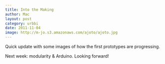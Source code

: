 ```yaml
---
title: Into the Making
author: Mac
layout: post
category: urbbi
date: 2011-11-04
image: http://m-jo.s3.amazonaws.com/ajoto/ajoto.jpg
---
```


Quick update with some images of how the first prototypes are progressing. 

Next week: modularity & Arduino. Looking forward!